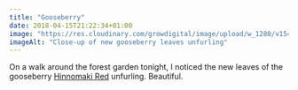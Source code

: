```yaml
---
title: "Gooseberry"
date: 2018-04-15T21:22:34+01:00
image: "https://res.cloudinary.com/growdigital/image/upload/w_1280/v1544109598/rosa-rugosa-leaf-41478590801.jpg"
imageAlt: "Close-up of new gooseberry leaves unfurling"
---
```


On a walk around the forest garden tonight, I noticed the new leaves of the gooseberry [Hinnomaki Red](https://www.agroforestry.co.uk/product/gooseberry-ribes-uva-crispa-hino-red-br/) unfurling. Beautiful.
